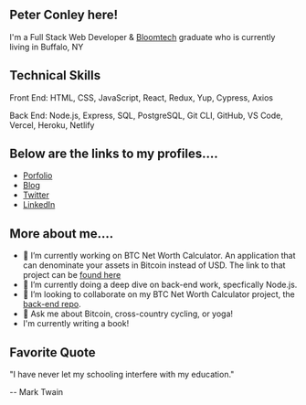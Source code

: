 ## Peter Conley here!

I'm a Full Stack Web Developer & [Bloomtech](https://www.bloomtech.com/courses/full-stack-web-development) graduate who is currently living in Buffalo, NY


## Technical Skills

Front End: HTML, CSS, JavaScript, React, Redux, Yup, Cypress, Axios

Back End: Node.js, Express, SQL, PostgreSQL, Git CLI, GitHub, VS Code, Vercel, Heroku, Netlify


## Below are the links to my profiles....

- [Porfolio](https://peterdavidconley.com/)
- [Blog](https://peterdavidconley.com/blog/)
- [Twitter](https://twitter.com/PeterDConley)
- [LinkedIn](https://www.linkedin.com/in/peter-conley/)


## More about me....

- 🔭 I’m currently working on BTC Net Worth Calculator. An application that can denominate your assets in Bitcoin instead of USD. The link to that project can be [found here](https://github.com/BTC-Net-Worth-Denominator)
- 🌱 I’m currently doing a deep dive on back-end work, specfically Node.js.
- 👯 I’m looking to collaborate on my BTC Net Worth Calculator project, the [back-end repo](https://github.com/BTC-Net-Worth-Denominator/back-end-core). 
- 💬 Ask me about Bitcoin, cross-country cycling, or yoga!
- I'm currently writing a book!

## Favorite Quote

"I have never let my schooling interfere with my education."


-- Mark Twain

